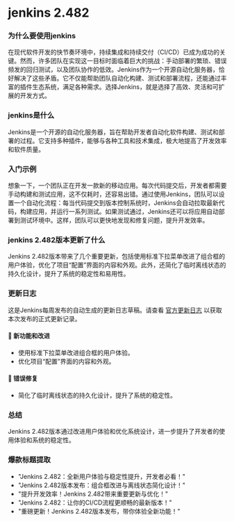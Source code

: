 # jenkins 2.482
### 为什么要使用jenkins

在现代软件开发的快节奏环境中，持续集成和持续交付（CI/CD）已成为成功的关键。然而，许多团队在实现这一目标时面临着巨大的挑战：手动部署的繁琐、错误频发的回归测试，以及团队协作的低效。Jenkins作为一个开源自动化服务器，恰好解决了这些矛盾。它不仅能帮助团队自动化构建、测试和部署流程，还能通过丰富的插件生态系统，满足各种需求。选择Jenkins，就是选择了高效、灵活和可扩展的开发方式。

### jenkins是什么

Jenkins是一个开源的自动化服务器，旨在帮助开发者自动化软件构建、测试和部署的过程。它支持多种插件，能够与各种工具和技术集成，极大地提高了开发效率和软件质量。

### 入门示例

想象一下，一个团队正在开发一款新的移动应用。每次代码提交后，开发者都需要手动构建和测试应用，这不仅耗时，还容易出错。通过使用Jenkins，团队可以设置一个自动化流程：每当代码提交到版本控制系统时，Jenkins会自动拉取最新代码，构建应用，并运行一系列测试。如果测试通过，Jenkins还可以将应用自动部署到测试环境中。这样，团队可以更快地发现和修复问题，提升开发效率。

### jenkins 2.482版本更新了什么

Jenkins 2.482版本带来了几个重要更新，包括使用标准下拉菜单改进了组合框的用户体验，优化了项目“配置”界面的内容和外观。此外，还简化了临时离线状态的持久化设计，提升了系统的稳定性和易用性。

### 更新日志

这是Jenkins每周发布的自动生成的更新日志草稿。请查看 [官方更新日志](https://www.jenkins.io/changelog/2.482/) 以获取本次发布的正式更新记录。

#### 🚀 新功能和改进
- 使用标准下拉菜单改进组合框的用户体验。
- 优化项目“配置”界面的内容和外观。

#### 🐛 错误修复
- 简化了临时离线状态的持久化设计，提升了系统的稳定性。

### 总结

Jenkins 2.482版本通过改进用户体验和优化系统设计，进一步提升了开发者的使用体验和系统的稳定性。

### 爆款标题提取

- "Jenkins 2.482：全新用户体验与稳定性提升，开发者必看！"
- "Jenkins 2.482版本发布：组合框改进与离线状态简化设计！"
- "提升开发效率！Jenkins 2.482带来重要更新与优化！"
- "Jenkins 2.482：让你的CI/CD流程更顺畅的最新版本！"
- "重磅更新！Jenkins 2.482版本发布，带你体验全新功能！"
